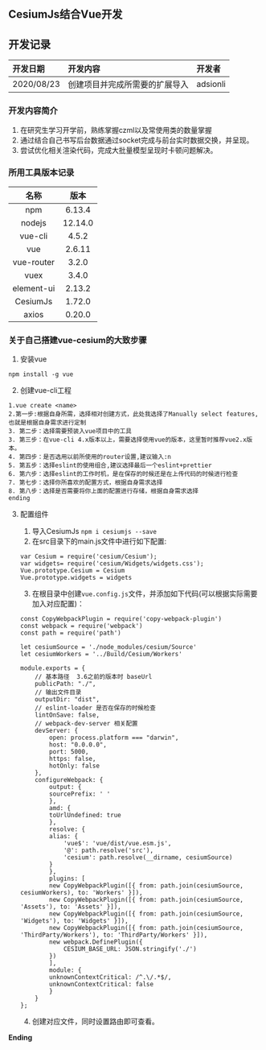 ## CesiumJs结合Vue开发

## 开发记录
| 开发日期 | 开发内容 | 开发者 |
| :--- | :--- | :--- |
| 2020/08/23 | 创建项目并完成所需要的扩展导入  | adsionli |

### 开发内容简介
1. 在研究生学习开学前，熟练掌握czml以及常使用类的数量掌握
2. 通过结合自己书写后台数据通过socket完成与前台实时数据交换，并呈现。
3. 尝试优化相关渲染代码，完成大批量模型呈现时卡顿问题解决。

### 所用工具版本记录
| 名称 | 版本 |
| :---: | :---: | 
| npm | 6.13.4 |
| nodejs | 12.14.0 |
| vue-cli | 4.5.2 |
| vue | 2.6.11 |
| vue-router | 3.2.0 |
| vuex | 3.4.0 |
| element-ui | 2.13.2 |
| CesiumJs | 1.72.0 |
| axios | 0.20.0 |

### 关于自己搭建vue-cesium的大致步骤
1. 安装vue
```
npm install -g vue
```
2. 创建vue-cli工程
```
1.vue create <name>
2.第一步:根据自身所需，选择相对创建方式，此处我选择了Manually select features,也就是根据自身需求进行定制
3. 第二步：选择需要预装入vue项目中的工具
3. 第三步：在vue-cli 4.x版本以上，需要选择使用vue的版本，这里暂时推荐vue2.x版本。
4. 第四步：是否选用以前所使用的router设置,建议输入:n
5. 第五步：选择eslint的使用组合,建议选择最后一个eslint+prettier
6. 第六步：选择eslint的工作时机，是在保存的时候还是在上传代码的时候进行检查
7. 第七步：选择你所喜欢的配置方式，根据自身需求选择
8. 第八步：选择是否需要将你上面的配置进行存储，根据自身需求选择
ending
```
3. 配置组件
    1. 导入CesiumJs ``npm i cesiumjs --save``
    2. 在src目录下的main.js文件中进行如下配置:

    ```
    var Cesium = require('cesium/Cesium');
    var widgets= require('cesium/Widgets/widgets.css');
    Vue.prototype.Cesium = Cesium
    Vue.prototype.widgets = widgets
    ```
    3. 在根目录中创建``vue.config.js``文件，并添加如下代码(可以根据实际需要加入对应配置)：
    
    ```
    const CopyWebpackPlugin = require('copy-webpack-plugin')
    const webpack = require('webpack')
    const path = require('path')

    let cesiumSource = './node_modules/cesium/Source'
    let cesiumWorkers = '../Build/Cesium/Workers'

    module.exports = {
        // 基本路径  3.6之前的版本时 baseUrl
        publicPath: "./",
        // 输出文件目录
        outputDir: "dist",
        // eslint-loader 是否在保存的时候检查
        lintOnSave: false,
        // webpack-dev-server 相关配置
        devServer: {
            open: process.platform === "darwin",
            host: "0.0.0.0",
            port: 5000,
            https: false,
            hotOnly: false
        },
        configureWebpack: {
            output: {
            sourcePrefix: ' '
            },
            amd: {
            toUrlUndefined: true
            },
            resolve: {
            alias: {
                'vue$': 'vue/dist/vue.esm.js',
                '@': path.resolve('src'),
                'cesium': path.resolve(__dirname, cesiumSource)
            }
            },
            plugins: [
            new CopyWebpackPlugin([{ from: path.join(cesiumSource, cesiumWorkers), to: 'Workers' }]),
            new CopyWebpackPlugin([{ from: path.join(cesiumSource, 'Assets'), to: 'Assets' }]),
            new CopyWebpackPlugin([{ from: path.join(cesiumSource, 'Widgets'), to: 'Widgets' }]),
            new CopyWebpackPlugin([{ from: path.join(cesiumSource, 'ThirdParty/Workers'), to: 'ThirdParty/Workers' }]),
            new webpack.DefinePlugin({
                CESIUM_BASE_URL: JSON.stringify('./')
            })
            ],
            module: {
            unknownContextCritical: /^.\/.*$/,
            unknownContextCritical: false
            }
        }
    };
    ```
    4. 创建对应文件，同时设置路由即可查看。

**Ending**